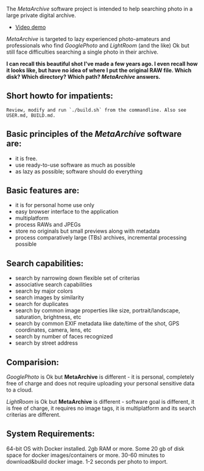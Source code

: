 The *MetaArchive* software project is intended to help searching photo in a large
private digital archive.

* [Video demo](https://youtu.be/JMDMsKdvT30)

*MetaArchive* is targeted to lazy experienced photo-amateurs and professionals
who find *GooglePhoto* and *LightRoom* (and the like) Ok but still face difficulties searching a single photo
in their archive.

**I can recall this beautiful shot I've made a few years ago. I even recall how it looks like, but
have no idea of where I put the original RAW file. Which disk? Which directory? Which path? *MetaArchive* answers.**

## Short howto for impatients: 
	Review, modify and run `./build.sh` from the commandline. Also see USER.md, BUILD.md.

## Basic principles of the *MetaArchive* software are:
 * it is free.
 * use ready-to-use software as much as possible
 * as lazy as possible; software should do everything

## Basic features are:
 * it is for personal home use only
 * easy browser interface to the application
 * multiplatform
 * process RAWs and JPEGs
 * store no originals but small previews along with metadata
 * process comparatively large (TBs) archives, incremental processing possible

## Search capabilities:
 * search by narrowing down flexible set of criterias
 * associative search capabilities
 * search by major colors
 * search images by similarity
 * search for duplicates
 * search by common image properties like size, portrait/landscape, saturation, brightness, etc
 * search by common EXIF metadata like date/time of the shot, GPS coordinates, camera, lens, etc
 * search by number of faces recognized
 * search by street address


## Comparision:

*GooglePhoto* is Ok but **MetaArchive** is different - it is personal, completely free of charge 
and does not require uploading your personal sensitive data to a cloud.

*LightRoom* is Ok but **MetaArchive** is different - software goal is different, it is free of charge, 
it requires no image tags, it is multiplatform and its search criterias are different.

## System Requirements:

64-bit OS with Docker installed. 2gb RAM or more. Some 20 gb of disk space for docker images/containers or more. 
30-60 minutes to download&build docker image. 1-2 seconds per photo to import.
